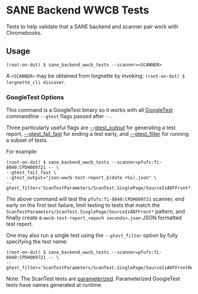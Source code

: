 # SANE Backend WWCB Tests

Tests to help validate that a SANE backend and scanner pair work with
Chromebooks.

## Usage
```
(root-on-dut) $ sane_backend_wwcb_tests --scanner=<SCANNER>
```

A `<SCANNER>` may be obtained from lorgnette by invoking:
`(root-on-dut) $ lorgnette_cli discover`.


### GoogleTest Options

This command is a GoogleTest binary so it works with all
[GoogleTest](https://google.github.io/googletest/) commandline
`--gtest` flags passed after `--`.

Three particularly useful flags are
[--gtest\_output](https://google.github.io/googletest/advanced.html#generating-a-json-report)
for generating a test report,
[--gtest\_fail_fast](https://google.github.io/googletest/advanced.html#stop-test-execution-upon-first-failure)
for ending a test early, and
[--gtest\_filter](https://google.github.io/googletest/advanced.html#running-a-subset-of-the-tests)
for running a subset of tests.

For example:
```
(root-on-dut) $ sane_backend_wwcb_tests --scanner=pfufs:fi-8040:CPDH009721 -- \
--gtest_fail_fast \
--gtest_output="json:wwcb-test-report_$(date +%s).json" \
--gtest_filter='ScanTestParameters/ScanTest.SinglePage/SourceIsADFFront*'
```

The above command will test the `pfufs:fi-8040:CPDH009721` scanner,
end early on the first test failure, limit testing to tests that match
the `ScanTestParameters/ScanTest.SinglePage/SourceIsADFFront*`
pattern, and finally create a `wwcb-test-report_<epoch seconds>.json`
JSON formatted test report.

One may also run a single test using the `--gtest_filter` option by
fully specifying the test name:

```
(root-on-dut) $ sane_backend_wwcb_tests --scanner=pfufs:fi-8040:CPDH009721 -- \
--gtest_filter='ScanTestParameters/ScanTest.SinglePage/SourceIsADFFrontResolutionIs50ColorModeisLineart'
```

Note: The ScanTest tests are
[parameterized](https://google.github.io/googletest/advanced.html#value-parameterized-tests). Parameterized
GoogleTest tests have names generated at runtime.

